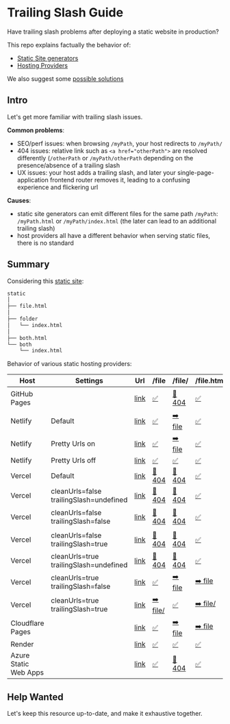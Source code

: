 # Trailing Slash Guide

Have trailing slash problems after deploying a static website in production?

This repo explains factually the behavior of:
- [Static Site generators](docs/Static-Site-Generators.md) 
- [Hosting Providers](docs/Hosting-Providers.md)

We also suggest some [possible solutions](docs/Solutios.md)

## Intro

Let's get more familiar with trailing slash issues.

**Common problems**:

- SEO/perf issues: when browsing `/myPath`, your host redirects to `/myPath/`
- 404 issues: relative link such as `<a href="otherPath">` are resolved differently (`/otherPath` or `/myPath/otherPath` depending on the presence/absence of a trailing slash
- UX issues: your host adds a trailing slash, and later your single-page-application frontend router removes it, leading to a confusing experience and flickering url

**Causes**:

- static site generators can emit different files for the same path `/myPath`: `/myPath.html` or `/myPath/index.html` (the later can lead to an additional trailing slash)
- host providers all have a different behavior when serving static files, there is no standard

## Summary

Considering this [static site](static):

```sh 
static
│
├── file.html
│
├── folder
│   └── index.html
│
├── both.html
└── both
    └── index.html
```

Behavior of various static hosting providers:

| Host                  | Settings                                | Url                                                                        | /file             | /file/            | /file.html             | /folder                | /folder/              | /folder/index.html               | /both             | /both/            | /both.html             | /both/index.html             |
| --------------------- | --------------------------------------- | -------------------------------------------------------------------------- | ----------------- | ----------------- | ---------------------- | ---------------------- | --------------------- | -------------------------------- | ----------------- | ----------------- | ---------------------- | ---------------------------- |
| GitHub Pages          |                                         | [link](https://slorber.github.io/trailing-slash-guide)                     | [✅](/file)        | [💢 404](/file/)  | [✅](/file.html)        | [➡️ /folder/](/folder) | [✅](/folder/)         | [✅](/folder/index.html)          | [✅](/both)        | [✅](/both/)       | [✅](/both.html)        | [✅](/both/index.html)        |
| Netlify               | Default                                 | [link](https://trailing-slash-guide-default.netlify.app)                   | [✅](/file)        | [➡️ file](/file/) | [✅](/file.html)        | [➡️ folder/](/folder)  | [✅](/folder/)         | [✅](/folder/index.html)          | [✅](/both)        | [➡️ both](/both/) | [✅](/both.html)        | [✅](/both/index.html)        |
| Netlify               | Pretty Urls on                          | [link](https://trailing-slash-guide-pretty-url-enabled.netlify.app)        | [✅](/file)        | [➡️ file](/file/) | [✅](/file.html)        | [➡️ folder/](/folder)  | [✅](/folder/)         | [✅](/folder/index.html)          | [✅](/both)        | [➡️ both](/both/) | [✅](/both.html)        | [✅](/both/index.html)        |
| Netlify               | Pretty Urls off                         | [link](https://trailing-slash-guide-pretty-url-disabled.netlify.app)       | [✅](/file)        | [✅](/file/)       | [✅](/file.html)        | [✅](/folder)           | [✅](/folder/)         | [✅](/folder/index.html)          | [✅](/both)        | [✅](/both/)       | [✅](/both.html)        | [✅](/both/index.html)        |
| Vercel                | Default                                 | [link](https://vercel-default-eight.vercel.app/)                           | [💢 404](/file)   | [💢 404](/file/)  | [✅](/file.html)        | [✅](/folder)           | [✅](/folder/)         | [✅](/folder/index.html)          | [✅](/both)        | [✅](/both/)       | [✅](/both.html)        | [✅](/both/index.html)        |
| Vercel                | cleanUrls=false trailingSlash=undefined | [link](https://vercel-cleanurls-false-trailingslash-undefined.vercel.app/) | [💢 404](/file)   | [💢 404](/file/)  | [✅](/file.html)        | [✅](/folder)           | [✅](/folder/)         | [✅](/folder/index.html)          | [✅](/both)        | [✅](/both/)       | [✅](/both.html)        | [✅](/both/index.html)        |
| Vercel                | cleanUrls=false trailingSlash=false     | [link](https://vercel-cleanurls-false-trailingslash-false.vercel.app/)     | [💢 404](/file)   | [💢 404](/file/)  | [✅](/file.html)        | [✅](/folder)           | [➡️ folder](/folder/) | [✅](/folder/index.html)          | [✅](/both)        | [➡️ both](/both/) | [✅](/both.html)        | [✅](/both/index.html)        |
| Vercel                | cleanUrls=false trailingSlash=true      | [link](https://vercel-cleanurls-false-trailingslash-true.vercel.app/)      | [💢 404](/file)   | [💢 404](/file/)  | [✅](/file.html)        | [➡️ folder/](/folder)  | [✅](/folder/)         | [✅](/folder/index.html)          | [➡️ both/](/both) | [✅](/both/)       | [✅](/both.html)        | [✅](/both/index.html)        |
| Vercel                | cleanUrls=true trailingSlash=undefined  | [link](https://vercel-cleanurls-true-trailingslash-undefined.vercel.app/)  | [💢 404](/file)   | [💢 404](/file/)  | [✅](/file.html)        | [✅](/folder)           | [✅](/folder/)         | [✅](/folder/index.html)          | [✅](/both)        | [✅](/both/)       | [✅](/both.html)        | [✅](/both/index.html)        |
| Vercel                | cleanUrls=true trailingSlash=false      | [link](https://vercel-cleanurls-true-trailingslash-false.vercel.app/)      | [✅](/file)        | [➡️ file](/file/) | [➡️ file](/file.html)  | [✅](/folder)           | [➡️ folder](/folder/) | [➡️ folder](/folder/index.html)  | [✅](/both)        | [➡️ both](/both/) | [➡️ both](/both.html)  | [➡️ both](/both/index.html)  |
| Vercel                | cleanUrls=true trailingSlash=true       | [link](https://vercel-cleanurls-true-trailingslash-true.vercel.app/)       | [➡️ file/](/file) | [✅](/file/)       | [➡️ file/](/file.html) | [➡️ folder/](/folder)  | [✅](/folder/)         | [➡️ folder/](/folder/index.html) | [➡️ both/](/both) | [✅](/both/)       | [➡️ both/](/both.html) | [➡️ both/](/both/index.html) |
| Cloudflare Pages      |                                         | [link](https://trailing-slash-guide.pages.dev)                             | [✅](/file)        | [➡️ file](/file/) | [➡️ file](/file.html)  | [➡️ folder/](/folder)  | [✅](/folder/)         | [➡️ folder/](/folder/index.html) | [✅](/both)        | [✅](/both/)       | [➡️ both](/both.html)  | [➡️ both/](/both/index.html) |
| Render                |                                         | [link](https://trailing-slash-guide.onrender.com)                          | [✅](/file)        | [✅](/file/)       | [✅](/file.html)        | [✅](/folder)           | [✅](/folder/)         | [✅](/folder/index.html)          | [✅](/both)        | [✅](/both/)       | [✅](/both.html)        | [✅](/both/index.html)        |
| Azure Static Web Apps |                                         | [link](https://polite-bay-08a23e210.azurestaticapps.net/)                  | [✅](/file)        | [💢 404](/file/)  | [✅](/file.html)        | [✅](/folder)           | [✅](/folder/)         | [✅]

## Help Wanted

Let's keep this resource up-to-date, and make it exhaustive together.
